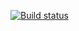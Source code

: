 [![Build status](https://ci.appveyor.com/api/projects/status/tyevdtwr8mu3e59g?svg=true)](https://ci.appveyor.com/project/bctrv/project232)
